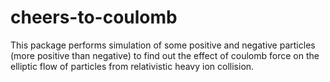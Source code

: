 # cheers-to-coulomb
This package performs simulation of some positive and negative particles (more positive than negative) to find out the effect of coulomb force on the elliptic flow of particles from relativistic heavy ion collision. 
 
